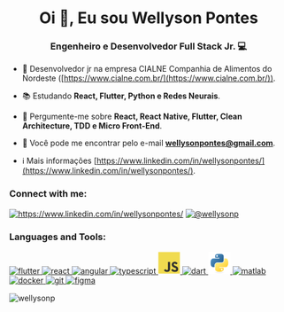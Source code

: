 <h1 align="center">Oi 👋, Eu sou Wellyson Pontes</h1>
<h3 align="center">Engenheiro e Desenvolvedor Full Stack Jr. 💻</h3>

- 👔 Desenvolvedor jr na empresa CIALNE Companhia de Alimentos do Nordeste ([https://www.cialne.com.br/](https://www.cialne.com.br/)).

- 📚 Estudando **React, Flutter, Python e Redes Neurais**.

- 💬 Pergumente-me sobre **React, React Native, Flutter, Clean Architecture, TDD e Micro Front-End**.

- 📨 Você pode me encontrar pelo e-mail **wellysonpontes@gmail.com**.

- ℹ️ Mais informações [https://www.linkedin.com/in/wellysonpontes/](https://www.linkedin.com/in/wellysonpontes/).

<h3 align="left">Connect with me:</h3>
<p align="left">
<a href="https://www.linkedin.com/in/wellysonpontes/" target="blank"><img align="center" src="https://raw.githubusercontent.com/rahuldkjain/github-profile-readme-generator/master/src/images/icons/Social/linked-in-alt.svg" alt="https://www.linkedin.com/in/wellysonpontes/" height="30" width="40" /></a>
<a href="https://instagram.com/@wellysonp" target="blank"><img align="center" src="https://raw.githubusercontent.com/rahuldkjain/github-profile-readme-generator/master/src/images/icons/Social/instagram.svg" alt="@wellysonp" height="30" width="40" /></a>
</p>

<h3 align="left">Languages and Tools:</h3>
<p align="left">
  <a href="https://flutter.dev" target="_blank" rel="noreferrer">
    <img src="https://www.vectorlogo.zone/logos/flutterio/flutterio-icon.svg" alt="flutter" width="40" height="40"/>
  </a>
  <a href="https://reactjs.org/" target="_blank" rel="noreferrer">
    <img src="https://www.vectorlogo.zone/logos/reactjs/reactjs-icon.svg" alt="react" width="40" height="40"/>
  </a>
  <a href="https://angular.io/" target="_blank" rel="noreferrer">
    <img src="https://www.vectorlogo.zone/logos/angular/angular-icon.svg" alt="angular" width="40" height="40"/>
  </a>
  <a href="https://www.typescriptlang.org/" target="_blank" rel="noreferrer">
    <img src="https://www.vectorlogo.zone/logos/typescriptlang/typescriptlang-icon.svg" alt="typescript" width="40" height="40"/>
  </a>
  <a href="https://developer.mozilla.org/en-US/docs/Web/JavaScript" target="_blank" rel="noreferrer">
    <img src="https://raw.githubusercontent.com/devicons/devicon/master/icons/javascript/javascript-original.svg" alt="javascript" width="40" height="40"/>
  </a>
  <a href="https://dart.dev" target="_blank" rel="noreferrer">
    <img src="https://www.vectorlogo.zone/logos/dartlang/dartlang-icon.svg" alt="dart" width="40" height="40"/>
  </a>
  <a href="https://www.python.org/" target="_blank" rel="noreferrer">
    <img src="https://raw.githubusercontent.com/devicons/devicon/master/icons/python/python-original.svg" alt="python" width="40" height="40"/>
  </a>
  <a href="https://www.mathworks.com/" target="_blank" rel="noreferrer">
    <img src="https://upload.wikimedia.org/wikipedia/commons/2/21/Matlab_Logo.png" alt="matlab" width="40" height="40"/>
  </a>
  <a href="https://www.docker.com/" target="_blank" rel="noreferrer">
    <img src="https://www.vectorlogo.zone/logos/docker/docker-icon.svg" alt="docker" width="40" height="40"/>
  </a>
  <a href="https://git-scm.com/" target="_blank" rel="noreferrer">
    <img src="https://www.vectorlogo.zone/logos/git-scm/git-scm-icon.svg" alt="git" width="40" height="40"/>
  </a>
  <a href="https://www.figma.com/" target="_blank" rel="noreferrer">
    <img src="https://www.vectorlogo.zone/logos/figma/figma-icon.svg" alt="figma" width="40" height="40"/>
  </a>
  
  
</p>

<p>
  <img align="center" src="https://github-readme-stats.vercel.app/api/top-langs?username=wellysonp&show_icons=true&locale=en&layout=compact" alt="wellysonp" />
</p>


<!---
- 
- 
- 👋 Hi, I’m @WellysonP
- 👀 I’m interested in ...
- 🌱 I’m currently learning ...
- 💞️ I’m looking to collaborate on ...
- 📫 How to reach me ...


WellysonP/WellysonP is a ✨ special ✨ repository because its `README.md` (this file) appears on your GitHub profile.
You can click the Preview link to take a look at your changes.
--->
